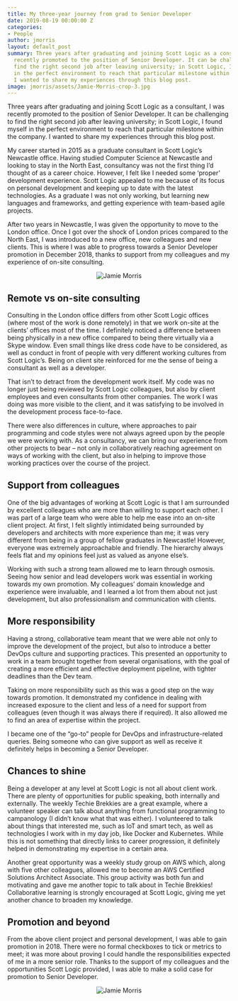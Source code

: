 ```yaml
---
title: My three-year journey from grad to Senior Developer
date: 2019-08-19 00:00:00 Z
categories:
- People
author: jmorris
layout: default_post
summary: Three years after graduating and joining Scott Logic as a consultant, I was
  recently promoted to the position of Senior Developer. It can be challenging to
  find the right second job after leaving university; in Scott Logic, I found myself
  in the perfect environment to reach that particular milestone within the company.
  I wanted to share my experiences through this blog post.
image: jmorris/assets/Jamie-Morris-crop-3.jpg
---
```


Three years after graduating and joining Scott Logic as a consultant, I was recently promoted to the position of Senior Developer. It can be challenging to find the right second job after leaving university; in Scott Logic, I found myself in the perfect environment to reach that particular milestone within the company. I wanted to share my experiences through this blog post.

My career started in 2015 as a graduate consultant in Scott Logic’s Newcastle office. Having studied Computer Science at Newcastle and looking to stay in the North East, consultancy was not the first thing I’d thought of as a career choice. However, I felt like I needed some ‘proper’ development experience. Scott Logic appealed to me because of its focus on personal development and keeping up to date with the latest technologies. As a graduate I was not only working, but learning new languages and frameworks, and getting experience with team-based agile projects.

After two years in Newcastle, I was given the opportunity to move to the London office. Once I got over the shock of London prices compared to the North East, I was introduced to a new office, new colleagues and new clients. This is where I was able to progress towards a Senior Developer promotion in December 2018, thanks to support from my colleagues and my experience of on-site consulting.

<p style="text-align:center;"><img src="{{site.baseurl}}/jmorris/assets/Jamie-Morris-crop-1.jpg" alt="Jamie Morris"></p>

## Remote vs on-site consulting

Consulting in the London office differs from other Scott Logic offices (where most of the work is done remotely) in that we work on-site at the clients’ offices most of the time. I definitely noticed a difference between being physically in a new office compared to being there virtually via a Skype window. Even small things like dress code have to be considered, as well as conduct in front of people with very different working cultures from Scott Logic’s. Being on client site reinforced for me the sense of being a consultant as well as a developer. 

That isn’t to detract from the development work itself. My code was no longer just being reviewed by Scott Logic colleagues, but also by client employees and even consultants from other companies. The work I was doing was more visible to the client, and it was satisfying to be involved in the development process face-to-face. 

There were also differences in culture, where approaches to pair programming and code styles were not always agreed upon by the people we were working with. As a consultancy, we can bring our experience from other projects to bear – not only in collaboratively reaching agreement on ways of working with the client, but also in helping to improve those working practices over the course of the project.

## Support from colleagues 

One of the big advantages of working at Scott Logic is that I am surrounded by excellent colleagues who are more than willing to support each other. I was part of a large team who were able to help me ease into an on-site client project. At first, I felt slightly intimidated being surrounded by developers and architects with more experience than me; it was very different from being in a group of fellow graduates in Newcastle! However, everyone was extremely approachable and friendly. The hierarchy always feels flat and my opinions feel just as valued as anyone else’s.

Working with such a strong team allowed me to learn through osmosis. Seeing how senior and lead developers work was essential in working towards my own promotion. My colleagues’ domain knowledge and experience were invaluable, and I learned a lot from them about not just development, but also professionalism and communication with clients. 

## More responsibility

Having a strong, collaborative team meant that we were able not only to improve the development of the project, but also to introduce a better DevOps culture and supporting practices. This presented an opportunity to work in a team brought together from several organisations, with the goal of creating a more efficient and effective deployment pipeline, with tighter deadlines than the Dev team.

Taking on more responsibility such as this was a good step on the way towards promotion. It demonstrated my confidence in dealing with increased exposure to the client and less of a need for support from colleagues (even though it was always there if required). It also allowed me to find an area of expertise within the project.

I became one of the “go-to” people for DevOps and infrastructure-related queries. Being someone who can give support as well as receive it definitely helps in becoming a Senior Developer.

## Chances to shine

Being a developer at any level at Scott Logic is not all about client work. There are plenty of opportunities for public speaking, both internally and externally. The weekly Techie Brekkies are a great example, where a volunteer speaker can talk about anything from functional programming to campanology (I didn’t know what that was either). I volunteered to talk about things that interested me, such as IoT and smart tech, as well as technologies I work with in my day job, like Docker and Kubernetes. While this is not something that directly links to career progression, it definitely helped in demonstrating my expertise in a certain area.

Another great opportunity was a weekly study group on AWS which, along with five other colleagues, allowed me to become an AWS Certified Solutions Architect Associate. This group activity was both fun and motivating and gave me another topic to talk about in Techie Brekkies! Collaborative learning is strongly encouraged at Scott Logic, giving me yet another chance to broaden my knowledge.

## Promotion and beyond

From the above client project and personal development, I was able to gain promotion in 2018. There were no formal checkboxes to tick or metrics to meet; it was more about proving I could handle the responsibilities expected of me in a more senior role. Thanks to the support of my colleagues and the opportunities Scott Logic provided, I was able to make a solid case for promotion to Senior Developer.
<p style="text-align:center;"><img src="{{site.baseurl}}/jmorris/assets/Jamie-Morris-crop-3.jpg" alt="Jamie Morris"></p>
